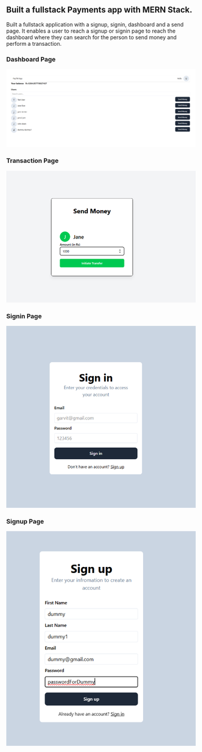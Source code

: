 
## Built a fullstack Payments app with MERN Stack.

Built a fullstack application with a signup, signin, dashboard and a send page. It enables a user to reach a signup or signin page to reach the dashboard where they can search for the person to send money and perform a transaction. 

### Dashboard Page

![App Screenshot](./screenshots/dashboard.png)

### Transaction Page

![App Screenshot](./screenshots/transaction.png)

### Signin Page

![App Screenshot](./screenshots/signin.png)

### Signup Page

![App Screenshot](./screenshots/signup.png)



